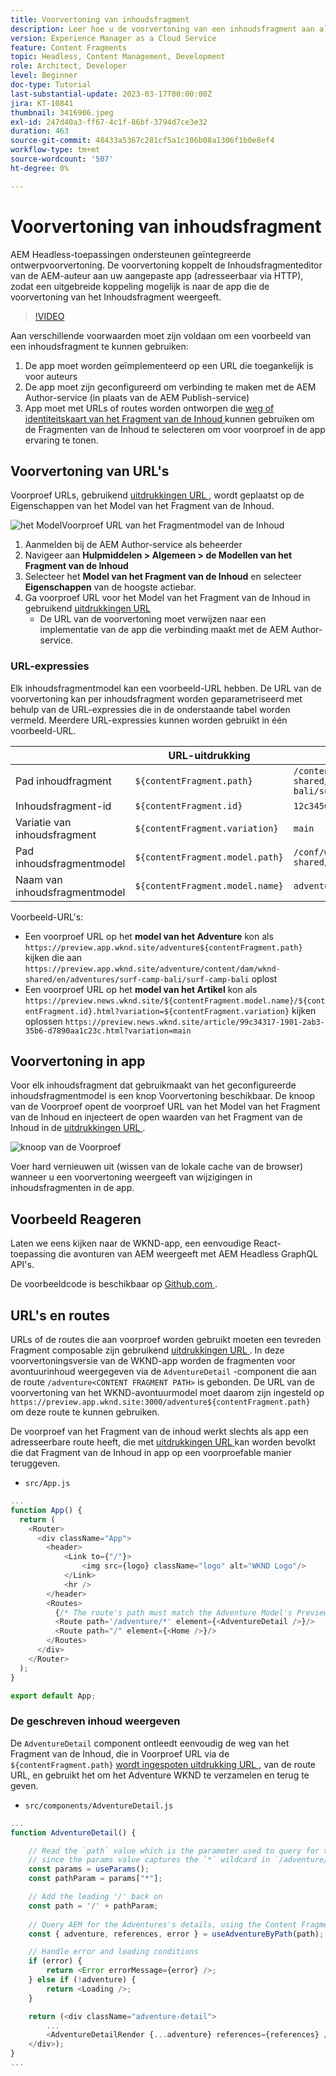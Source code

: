 ```yaml
---
title: Voorvertoning van inhoudsfragment
description: Leer hoe u de voorvertoning van een inhoudsfragment aan alle auteurs kunt gebruiken om snel te zien hoe wijzigingen in de inhoud van invloed zijn op uw AEM Headless-ervaringen.
version: Experience Manager as a Cloud Service
feature: Content Fragments
topic: Headless, Content Management, Development
role: Architect, Developer
level: Beginner
doc-type: Tutorial
last-substantial-update: 2023-03-17T00:00:00Z
jira: KT-10841
thumbnail: 3416906.jpeg
exl-id: 247d40a3-ff67-4c1f-86bf-3794d7ce3e32
duration: 463
source-git-commit: 48433a5367c281cf5a1c106b08a1306f1b0e8ef4
workflow-type: tm+mt
source-wordcount: '507'
ht-degree: 0%

---
```


# Voorvertoning van inhoudsfragment

AEM Headless-toepassingen ondersteunen geïntegreerde ontwerpvoorvertoning. De voorvertoning koppelt de Inhoudsfragmenteditor van de AEM-auteur aan uw aangepaste app (adresseerbaar via HTTP), zodat een uitgebreide koppeling mogelijk is naar de app die de voorvertoning van het Inhoudsfragment weergeeft.

>[!VIDEO](https://video.tv.adobe.com/v/3416906?quality=12&learn=on)

Aan verschillende voorwaarden moet zijn voldaan om een voorbeeld van een inhoudsfragment te kunnen gebruiken:

1. De app moet worden geïmplementeerd op een URL die toegankelijk is voor auteurs
1. De app moet zijn geconfigureerd om verbinding te maken met de AEM Author-service (in plaats van de AEM Publish-service)
1. App moet met URLs of routes worden ontworpen die [ weg of identiteitskaart van het Fragment van de Inhoud ](#url-expressions) kunnen gebruiken om de Fragmenten van de Inhoud te selecteren om voor voorproef in de app ervaring te tonen.

## Voorvertoning van URL&#39;s

Voorproef URLs, gebruikend [ uitdrukkingen URL ](#url-expressions), wordt geplaatst op de Eigenschappen van het Model van het Fragment van de Inhoud.

![ het ModelVoorproef URL van het Fragmentmodel van de Inhoud ](./assets/preview/cf-model-preview-url.png)

1. Aanmelden bij de AEM Author-service als beheerder
1. Navigeer aan __Hulpmiddelen > Algemeen > de Modellen van het Fragment van de Inhoud__
1. Selecteer het __Model van het Fragment van de Inhoud__ en selecteer __Eigenschappen__ van de hoogste actiebar.
1. Ga voorproef URL voor het Model van het Fragment van de Inhoud in gebruikend [ uitdrukkingen URL ](#url-expressions)
   + De URL van de voorvertoning moet verwijzen naar een implementatie van de app die verbinding maakt met de AEM Author-service.

### URL-expressies

Elk inhoudsfragmentmodel kan een voorbeeld-URL hebben. De URL van de voorvertoning kan per inhoudsfragment worden geparametriseerd met behulp van de URL-expressies die in de onderstaande tabel worden vermeld. Meerdere URL-expressies kunnen worden gebruikt in één voorbeeld-URL.

|                                         | URL-uitdrukking | Waarde |
| --------------------------------------- | ----------------------------------- | ----------- |
| Pad inhoudfragment | `${contentFragment.path}` | `/content/dam/wknd-shared/en/adventures/surf-camp-bali/surf-camp-bali` |
| Inhoudsfragment-id | `${contentFragment.id}` | `12c34567-8901-2aa3-45b6-d7890aa1c23c` |
| Variatie van inhoudsfragment | `${contentFragment.variation}` | `main` |
| Pad inhoudsfragmentmodel | `${contentFragment.model.path}` | `/conf/wknd-shared/settings/dam/cfm/models/adventure` |
| Naam van inhoudsfragmentmodel | `${contentFragment.model.name}` | `adventure` |

Voorbeeld-URL&#39;s:

+ Een voorproef URL op het __model van het Adventure__ kon als `https://preview.app.wknd.site/adventure${contentFragment.path}` kijken die aan `https://preview.app.wknd.site/adventure/content/dam/wknd-shared/en/adventures/surf-camp-bali/surf-camp-bali` oplost
+ Een voorproef URL op het __model van het Artikel__ kon als `https://preview.news.wknd.site/${contentFragment.model.name}/${contentFragment.id}.html?variation=${contentFragment.variation}` kijken oplossen `https://preview.news.wknd.site/article/99c34317-1901-2ab3-35b6-d7890aa1c23c.html?variation=main`

## Voorvertoning in app

Voor elk inhoudsfragment dat gebruikmaakt van het geconfigureerde inhoudsfragmentmodel is een knop Voorvertoning beschikbaar. De knoop van de Voorproef opent de voorproef URL van het Model van het Fragment van de Inhoud en injecteert de open waarden van het Fragment van de Inhoud in de [ uitdrukkingen URL ](#url-expressions).

![ knoop van de Voorproef ](./assets/preview/preview-button.png)

Voer hard vernieuwen uit (wissen van de lokale cache van de browser) wanneer u een voorvertoning weergeeft van wijzigingen in inhoudsfragmenten in de app.

## Voorbeeld Reageren

Laten we eens kijken naar de WKND-app, een eenvoudige React-toepassing die avonturen van AEM weergeeft met AEM Headless GraphQL API&#39;s.

De voorbeeldcode is beschikbaar op [ Github.com ](https://github.com/adobe/aem-guides-wknd-graphql/tree/main/preview-tutorial).

## URL&#39;s en routes

URLs of de routes die aan voorproef worden gebruikt moeten een tevreden Fragment composable zijn gebruikend [ uitdrukkingen URL ](#url-expressions). In deze voorvertoningsversie van de WKND-app worden de fragmenten voor avontuurinhoud weergegeven via de `AdventureDetail` -component die aan de route `/adventure<CONTENT FRAGMENT PATH>` is gebonden. De URL van de voorvertoning van het WKND-avontuurmodel moet daarom zijn ingesteld op `https://preview.app.wknd.site:3000/adventure${contentFragment.path}` om deze route te kunnen gebruiken.

De voorproef van het Fragment van de inhoud werkt slechts als app een adresseerbare route heeft, die met [ uitdrukkingen URL ](#url-expressions) kan worden bevolkt die dat Fragment van de Inhoud in app op een voorproefable manier teruggeven.

+ `src/App.js`

```javascript
...
function App() {
  return (
    <Router>
      <div className="App">
        <header>
            <Link to={"/"}>
                <img src={logo} className="logo" alt="WKND Logo"/>
            </Link>        
            <hr />
        </header>
        <Routes>
          {/* The route's path must match the Adventure Model's Preview URL expression. In React since the path has `/` you must use wildcards to match instead of the usual `:path` */}
          <Route path='/adventure/*' element={<AdventureDetail />}/>
          <Route path="/" element={<Home />}/>
        </Routes>
      </div>
    </Router>
  );
}

export default App;
```

### De geschreven inhoud weergeven

De `AdventureDetail` component ontleedt eenvoudig de weg van het Fragment van de Inhoud, die in Voorproef URL via de `${contentFragment.path}` [ wordt ingespoten uitdrukking URL ](#url-expressions), van de route URL, en gebruikt het om het Adventure WKND te verzamelen en terug te geven.

+ `src/components/AdventureDetail.js`

```javascript
...
function AdventureDetail() {

    // Read the `path` value which is the parameter used to query for the adventure's details
    // since the params value captures the `*` wildcard in `/adventure/*`, or everything after the first `/` in the Content Fragment path.
    const params = useParams();
    const pathParam = params["*"];

    // Add the leading '/' back on 
    const path = '/' + pathParam;
    
    // Query AEM for the Adventures's details, using the Content Fragment's `path`
    const { adventure, references, error } = useAdventureByPath(path);

    // Handle error and loading conditions
    if (error) {
        return <Error errorMessage={error} />;
    } else if (!adventure) {
        return <Loading />;
    }

    return (<div className="adventure-detail">
        ...
        <AdventureDetailRender {...adventure} references={references} />
    </div>);
}
...
```
